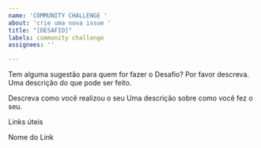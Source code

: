 ```yaml
---
name: 'COMMUNITY CHALLENGE '
about: 'crie uma nova issue '
title: "[DESAFIO]"
labels: community challenge
assignees: ''

---
```


Tem alguma sugestão para quem for fazer o Desafio? Por favor descreva.
Uma descrição do que pode ser feito.

Descreva como você realizou o seu
Uma descrição sobre como você fez o seu.

Links úteis

Nome do Link
